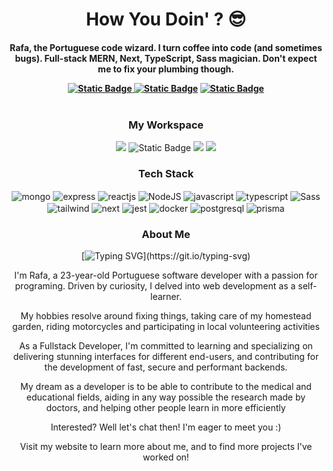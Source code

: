 <h1 align="center">How You Doin' ? 😎</h1>

<h4 style="font-weigth:bold" align="center">Rafa, the Portuguese code wizard. I turn coffee into code (and sometimes bugs). Full-stack MERN, Next, TypeScript, Sass magician. Don't expect me to fix your plumbing though.</p>

<div align="center">
  <a href="https://rafa-lopes.netlify.app/"><img alt="Static Badge" src="https://img.shields.io/badge/Website%20-%20%2304a29f?style=for-the-badge&logo=netlify&logoColor=%23fff&link=https%3A%2F%2Frafa-lopes.netlify.app%2F"> </a>
  <a href="https://www.linkedin.com/in/rafael-lopes-software-developer/"><img alt="Static Badge" src="https://img.shields.io/badge/Linkedin%20-%20%230077b5?style=for-the-badge&logo=linkedin&logoColor=%23fff&link=https%3A%2F%2Fwww.linkedin.com%2Fin%2Frafael-lopes-software-developer%2F"></a>
  <a href="https://rafa-lopes.netlify.app/Rafael_Lopes_Fullstack_Developer_CV.pdf"><img alt="Static Badge" src="https://img.shields.io/badge/Download%20CV%20-%20%23e55?style=for-the-badge&logo=read.cv&link=https%3A%2F%2Frafa-lopes.netlify.app%2FRafael_Lopes_Fullstack_Developer_CV.pdf"></a>
</div>

<br>

<h3 align="center">My Workspace</h4>
<div align="center">
  <img src="https://img.shields.io/badge/Linux-FCFCFC?style=for-the-badge&logo=linux&logoColor=black" />
  <img alt="Static Badge" src="https://img.shields.io/badge/VS%20CODE%20-%230078d4?style=for-the-badge&logo=sam's%20club">
  <img src="https://img.shields.io/badge/Notion-000000?style=for-the-badge&logo=notion&logoColor=white" />
  <img src="https://img.shields.io/badge/Miro-F7C922?style=for-the-badge&logo=Miro&logoColor=050036" />
</div>

<h3 align="center">Tech Stack</h4>

<div align="center">

<img align="center" style="display:inline" alt="mongo"  src="https://img.shields.io/badge/MongoDB-4EA94B?style=for-the-badge&logo=mongodb&logoColor=white"/>

<img align="center" style="display:inline" alt="express" src="https://img.shields.io/badge/Express%20js-000000?style=for-the-badge&logo=express&logoColor=white" />
  
<img align="center" style="display:inline" alt="reactjs"  src="https://img.shields.io/badge/React-20232A?style=for-the-badge&logo=react&logoColor=61DAFB"/>

<img align="center" style="display:inline" alt="NodeJS"  src="https://img.shields.io/badge/Node.js-43853D?style=for-the-badge&logo=node.js&logoColor=white"/>



<img align="center" style="display:inline" alt="javascript"  src="https://img.shields.io/badge/JavaScript-323330?style=for-the-badge&logo=javascript&logoColor=F7DF1E">

<img align="center" style="display:inline" alt="typescript"  src="https://img.shields.io/badge/TypeScript-323330?style=for-the-badge&logo=typescript&logoColor=2f74c0">

<img align="center" style="display:inline" alt="Sass"  src="https://img.shields.io/badge/Sass-1572B6?style=for-the-badge&&color=c76494&logo=Sass&logoColor=white"/>

<img align="center" style="display:inline" alt="tailwind"  src="https://img.shields.io/badge/Tailwind_CSS-38B2AC?style=for-the-badge&logo=tailwind-css&logoColor=white"/>

<img align="center" style="display:inline" alt="next"  src="https://img.shields.io/badge/next%20js-000000?style=for-the-badge&logo=nextdotjs&logoColor=white"/>

<img align="center" style="display:inline" alt="jest"  src="https://img.shields.io/badge/Jest-C21325?style=for-the-badge&logo=jest&logoColor=white"/>

<img align="center" style="display:inline" alt="docker"  src="https://img.shields.io/badge/Docker-2CA5E0?style=for-the-badge&logo=docker&logoColor=white"/>

<img align="center" style="display:inline" alt="postgresql"  src="https://img.shields.io/badge/PostgreSQL-316192?style=for-the-badge&logo=postgresql&logoColor=white"/>

<img align="center" style="display:inline" alt="prisma"  src="https://img.shields.io/badge/Prisma-3982CE?style=for-the-badge&logo=Prisma&logoColor=white"/>


<h3 align="center">About Me</h4>

[![Typing SVG](https://readme-typing-svg.demolab.com?font=Monospace&pause=1000&color=00BB20&center=true&vCenter=true&width=435&lines=Not+a+bug+.+.+.+it's+a+feature!)](https://git.io/typing-svg)

<p>  I'm Rafa, a 23-year-old Portuguese software developer with a passion for programing. Driven by
                        curiosity, I delved into web development as a
                        self-learner.</p>

<p>My hobbies resolve around fixing things, taking care of my homestead garden, riding motorcycles and participating in local volunteering activities</p>
<p>As a Fullstack Developer, I'm committed to learning and specializing on delivering stunning interfaces for different end-users, and contributing for the development of fast, secure and performant backends.</p>

<p>My dream as a developer is to be able to contribute to the medical and educational fields, aiding in any way possible the research made by doctors, and helping other people learn in more efficiently</p>


<p>Interested? Well let's chat then! I'm eager to meet you :)</p>
<p>Visit my website to learn more about me, and to find more projects I've worked on!</p>

<br/>

